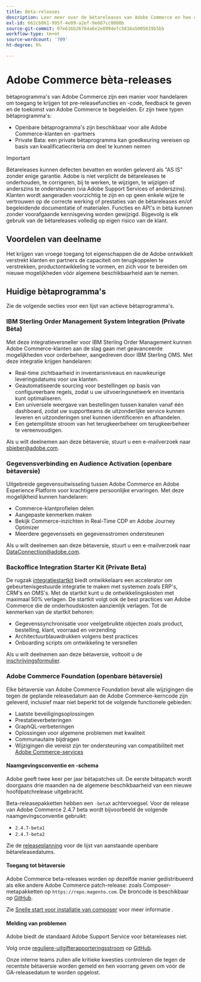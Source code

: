 ```yaml
---
title: Bèta-releases
description: Leer meer over de bètareleases van Adobe Commerce en hoe u hieraan kunt deelnemen.
exl-id: 662cb061-995f-4e09-a2ef-9e607cc0000b
source-git-commit: 07e616b26784a6e2e8994efc5816a5005619b5bb
workflow-type: tm+mt
source-wordcount: '709'
ht-degree: 0%

---
```


# Adobe Commerce bèta-releases

bètaprogramma&#39;s van Adobe Commerce zijn een manier voor handelaren om toegang te krijgen tot pre-releasefuncties en -code, feedback te geven en de toekomst van Adobe Commerce te begeleiden. Er zijn twee typen bètaprogramma&#39;s:

- Openbare bètaprogramma&#39;s zijn beschikbaar voor alle Adobe Commerce-klanten en -partners
- Private Bata: een private bètaprogramma kan goedkeuring vereisen op basis van kwalificatiecriteria om deel te kunnen nemen

>[!IMPORTANT]
>
>Bètareleases kunnen defecten bevatten en worden geleverd als &quot;AS IS&quot; zonder enige garantie. Adobe is niet verplicht de bètareleases te onderhouden, te corrigeren, bij te werken, te wijzigen, te wijzigen of anderszins te ondersteunen (via Adobe Support Services of anderszins). Klanten wordt aangeraden voorzichtig te zijn en op geen enkele wijze te vertrouwen op de correcte werking of prestaties van de bètareleases en/of begeleidende documentatie of materialen. Functies en API&#39;s in bèta kunnen zonder voorafgaande kennisgeving worden gewijzigd. Bijgevolg is elk gebruik van de bètareleases volledig op eigen risico van de klant.

## Voordelen van deelname

Het krijgen van vroege toegang tot eigenschappen die de Adobe ontwikkelt verstrekt klanten en partners de capaciteit om terugkoppelen te verstrekken, productontwikkeling te vormen, en zich voor te bereiden om nieuwe mogelijkheden vóór algemene beschikbaarheid aan te nemen.

## Huidige bètaprogramma&#39;s

Zie de volgende secties voor een lijst van actieve bètaprogramma&#39;s.

### IBM Sterling Order Management System Integration (Private Bèta)

Met deze integratieversneller voor IBM Sterling Order Management kunnen Adobe Commerce-klanten aan de slag gaan met geavanceerde mogelijkheden voor orderbeheer, aangedreven door IBM Sterling OMS. Met deze integratie krijgen handelaren:
- Real-time zichtbaarheid in inventarisniveaus en nauwkeurige leveringsdatums voor uw klanten.
- Geautomatiseerde sourcing voor bestellingen op basis van configureerbare regels, zodat u uw uitvoeringsnetwerk en inventaris kunt optimaliseren.
- Een universele weergave van bestellingen tussen kanalen vanaf één dashboard, zodat uw supportteams de uitzonderlijke service kunnen leveren en uitzonderingen snel kunnen identificeren en afhandelen.
- Een getemplitste stroom van het terugkeerbeheer om terugkeerbeheer te vereenvoudigen.

Als u wilt deelnemen aan deze bètaversie, stuurt u een e-mailverzoek naar [sbieber@adobe.com](mailto:sbieber@adobe.com).

### Gegevensverbinding en Audience Activation (openbare bètaversie)

Uitgebreide gegevensuitwisseling tussen Adobe Commerce en Adobe Experience Platform voor krachtigere persoonlijke ervaringen. Met deze mogelijkheid kunnen handelaren:
- Commerce-klantprofielen delen
- Aangepaste kenmerken maken
- Bekijk Commerce-inzichten in Real-Time CDP en Adobe Journey Optimizer
- Meerdere gegevenssets en gegevensstromen ondersteunen

Als u wilt deelnemen aan deze bètaversie, stuurt u een e-mailverzoek naar [DataConnection@adobe.com](mailto:DataConnection@adobe.com).

### Backoffice Integration Starter Kit (Private Beta)

De rugzak [integratiestartkit](https://developer-stage.adobe.com/commerce/extensibility/app-development/starter-kit/) biedt ontwikkelaars een accelerator om gebeurtenisgestuurde integratie te maken met systemen zoals ERP&#39;s, CRM&#39;s en OMS&#39;s. Met de startkit kunt u de ontwikkelingskosten met maximaal 50% verlagen. De startkit volgt ook de best practices van Adobe Commerce die de onderhoudskosten aanzienlijk verlagen. Tot de kenmerken van de startkit behoren:
- Gegevenssynchronisatie voor veelgebruikte objecten zoals product, bestelling, klant, voorraad en verzending
- Architectuurblauwdrukken volgens best practices
- Onboarding scripts om ontwikkeling te versnellen

Als u wilt deelnemen aan deze bètaversie, voltooit u de [inschrijvingsformulier](https://forms.office.com/r/YbYArqE3DT).

### Adobe Commerce Foundation (openbare bètaversie)

Elke bètaversie van Adobe Commerce Foundation bevat alle wijzigingen die tegen de geplande releasedatum aan de Adobe Commerce-kerncode zijn geleverd, inclusief maar niet beperkt tot de volgende functionele gebieden:

- Laatste beveiligingsoplossingen
- Prestatieverbeteringen
- GraphQL-verbeteringen
- Oplossingen voor algemene problemen met kwaliteit
- Communautaire bijdragen
- Wijzigingen die vereist zijn ter ondersteuning van compatibiliteit met [Adobe Commerce-services](https://experienceleague.adobe.com/docs/commerce-merchant-services/user-guides/home.html)

#### Naamgevingsconventie en -schema

Adobe geeft twee keer per jaar bètapatches uit. De eerste bètapatch wordt doorgaans drie maanden na de algemene beschikbaarheid van een nieuwe hoofdpatchrelease uitgebracht.

Beta-releasepakketten hebben een `-betaX` achtervoegsel. Voor de release van Adobe Commerce 2.4.7 beta wordt bijvoorbeeld de volgende naamgevingsconventie gebruikt:

- `2.4.7-beta1`
- `2.4.7-beta2`

Zie de [releaseplanning](schedule.md) voor de lijst van aanstaande openbare bètareleasedatums.


#### Toegang tot bètaversie

Adobe Commerce beta-releases worden op dezelfde manier gedistribueerd als elke andere Adobe Commerce patch-release: zoals Composer-metapakketten op `https://repo.magento.com`. De broncode is beschikbaar op [GitHub](https://github.com/magento/magento2).

Zie [Snelle start voor installatie van composer](../installation/composer.md) voor meer informatie .

#### Melding van problemen

Adobe biedt de standaard Adobe Support Service voor bètareleases niet.

Volg onze [reguliere-uitgifterapporteringsstroom](https://developer.adobe.com/commerce/contributor/guides/code-contributions/) op [GitHub](https://github.com/magento/magento2).

Onze interne teams zullen alle kritieke kwesties controleren die tegen de recentste bètaversie worden gemeld en hen voorrang geven om vóór de GA-releasedatum te worden opgelost.
